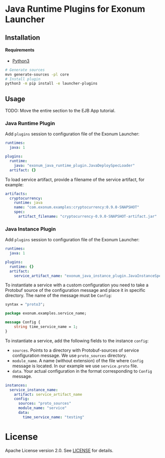 # Java Runtime Plugins for Exonum Launcher

## Installation

#### Requirements

- [Python3](https://www.python.org/downloads/)

```bash
# Generate sources
mvn generate-sources -pl core
# Install plugin
python3 -m pip install -e launcher-plugins
```

## Usage

TODO: Move the entire section to the EJB App tutorial.

### Java Runtime Plugin

Add `plugins` session to configuration file of the Exonum Launcher:

```yaml
runtimes:
  java: 1

plugins:
  runtime:
    java: "exonum_java_runtime_plugin.JavaDeploySpecLoader"
  artifact: {}
```

To load service artifact, provide a filename of the service artifact, for example:

```yaml
artifacts:
  cryptocurrency:
    runtime: java
    name: "com.exonum.examples:cryptocurrency:0.9.0-SNAPSHOT"
    spec:
      artifact_filename: "cryptocurrency-0.9.0-SNAPSHOT-artifact.jar"
```

### Java Instance Plugin

Add `plugins` session to configuration file of the Exonum Launcher:

```yaml
runtimes:
  java: 1

plugins:
  runtime: {}
  artifact: 
    service_artifact_name: "exonum_java_instance_plugin.JavaInstanceSpecLoader"
```

To instantiate a service with a custom configuration you need to take a Protobuf
source of the configuration message and place it in specific directory. The name 
of the message must be `Config`:

  ```proto
  syntax = "proto3";
  
  package exonum.examples.service_name;
  
  message Config {
      string time_service_name = 1;
  }
  ```

To instantiate a service, add the following fields to the instance `config`:

- `sources`. Points to a directory with Protobuf-sources of service configuration 
message. We use `proto_sources` directory.
- `module_name`. A name (without extension) of the file where `Config` message 
is located. In our example we use `service.proto` file.
- `data`. Your actual configuration in the format corresponding to `Config` message.

```yaml
instances:
  service_instance_name:
    artifact: service_artifact_name
    config:
      sources: "proto_sources"
      module_name: "service"
      data:
        time_service_name: "testing"
```

# License

Apache License version 2.0. See [LICENSE](LICENSE) for details.
